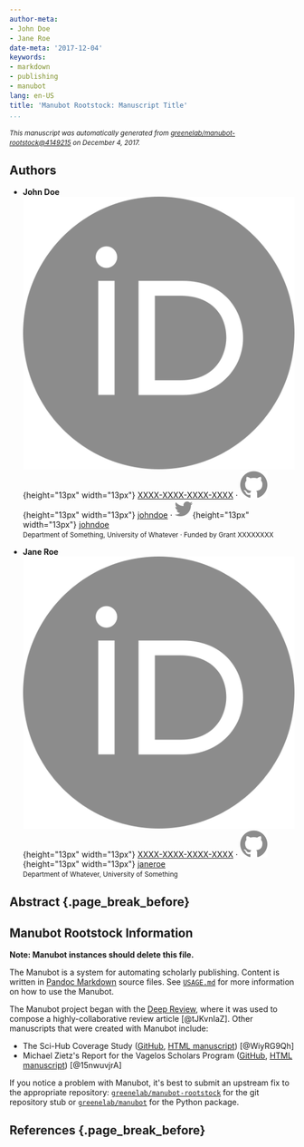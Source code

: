 ```yaml
---
author-meta:
- John Doe
- Jane Roe
date-meta: '2017-12-04'
keywords:
- markdown
- publishing
- manubot
lang: en-US
title: 'Manubot Rootstock: Manuscript Title'
...
```







<small><em>
This manuscript was automatically generated
from [greenelab/manubot-rootstock@4149215](https://github.com/greenelab/manubot-rootstock/tree/41492154954e653b577f7d8be91718ed2215d77c)
on December  4, 2017.
</em></small>

## Authors



+ **John Doe**<br>
    ![ORCID icon](images/orcid.svg){height="13px" width="13px"}
    [XXXX-XXXX-XXXX-XXXX](https://orcid.org/XXXX-XXXX-XXXX-XXXX)
    · ![GitHub icon](images/github.svg){height="13px" width="13px"}
    [johndoe](https://github.com/johndoe)
    · ![Twitter icon](images/twitter.svg){height="13px" width="13px"}
    [johndoe](https://twitter.com/johndoe)<br>
  <small>
     Department of Something, University of Whatever
     · Funded by Grant XXXXXXXX
  </small>

+ **Jane Roe**<br>
    ![ORCID icon](images/orcid.svg){height="13px" width="13px"}
    [XXXX-XXXX-XXXX-XXXX](https://orcid.org/XXXX-XXXX-XXXX-XXXX)
    · ![GitHub icon](images/github.svg){height="13px" width="13px"}
    [janeroe](https://github.com/janeroe)<br>
  <small>
     Department of Whatever, University of Something
  </small>



## Abstract {.page_break_before}




## Manubot Rootstock Information

**Note: Manubot instances should delete this file.**

The Manubot is a system for automating scholarly publishing.
Content is written in [Pandoc Markdown](http://pandoc.org/MANUAL.html#pandocs-markdown) source files.
See [`USAGE.md`](https://github.com/greenelab/manubot-rootstock/blob/master/USAGE.md) for more information on how to use the Manubot.

The Manubot project began with the [Deep Review](https://github.com/greenelab/deep-review), where it was used to compose a highly-collaborative review article [@tJKvnIaZ].
Other manuscripts that were created with Manubot include:

+ The Sci-Hub Coverage Study ([GitHub](https://github.com/greenelab/scihub-manuscript), [HTML manuscript](https://greenelab.github.io/scihub-manuscript/)) [@WiyRG9Qh]
+ Michael Zietz's Report for the Vagelos Scholars Program ([GitHub](https://github.com/zietzm/Vagelos2017), [HTML manuscript](https://zietzm.github.io/Vagelos2017/)) [@15nwuvjrA]

If you notice a problem with Manubot, it's best to submit an upstream fix to the appropriate repository:
[`greenelab/manubot-rootstock`](https://github.com/greenelab/manubot-rootstock) for the git repository stub or [`greenelab/manubot`](https://github.com/greenelab/manubot) for the Python package.


## References {.page_break_before}

<!-- Explicitly insert bibliography here -->
<div id="refs"></div>
